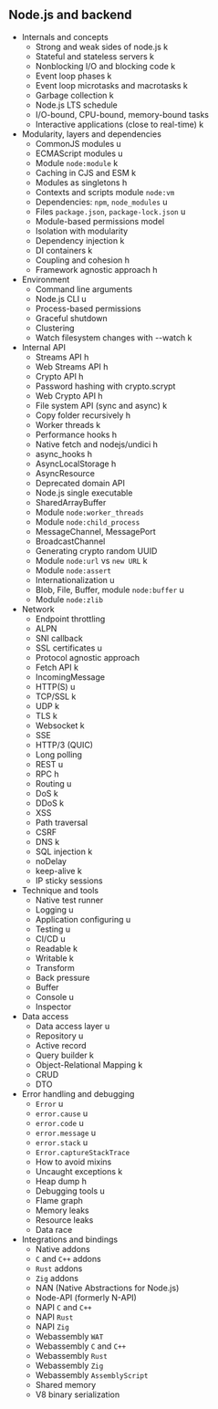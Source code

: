 ## Node.js and backend

- Internals and concepts
  - Strong and weak sides of node.js k
  - Stateful and stateless servers k
  - Nonblocking I/O and blocking code k
  - Event loop phases k
  - Event loop microtasks and macrotasks k
  - Garbage collection k
  - Node.js LTS schedule 
  - I/O-bound, CPU-bound, memory-bound tasks 
  - Interactive applications (close to real-time) k
- Modularity, layers and dependencies
  - CommonJS modules u
  - ECMAScript modules  u
  - Module `node:module` k
  - Caching in CJS and ESM k
  - Modules as singletons h
  - Contexts and scripts module `node:vm`
  - Dependencies: `npm`, `node_modules` u
  - Files `package.json`, `package-lock.json` u
  - Module-based permissions model 
  - Isolation with modularity 
  - Dependency injection k
  - DI containers k
  - Coupling and cohesion h
  - Framework agnostic approach h
- Environment
  - Command line arguments
  - Node.js CLI u
  - Process-based permissions
  - Graceful shutdown
  - Clustering 
  - Watch filesystem changes with --watch k
- Internal API
  - Streams API h
  - Web Streams API h
  - Crypto API h
  - Password hashing with crypto.scrypt
  - Web Crypto API h
  - File system API (sync and async) k
  - Copy folder recursively h
  - Worker threads k
  - Performance hooks h
  - Native fetch and nodejs/undici h
  - async_hooks h
  - AsyncLocalStorage h
  - AsyncResource
  - Deprecated domain API
  - Node.js single executable
  - SharedArrayBuffer
  - Module `node:worker_threads`
  - Module `node:child_process`
  - MessageChannel, MessagePort
  - BroadcastChannel
  - Generating crypto random UUID
  - Module `node:url` vs `new URL` k
  - Module `node:assert`
  - Internationalization u
  - Blob, File, Buffer, module `node:buffer` u
  - Module `node:zlib`
- Network
  - Endpoint throttling
  - ALPN
  - SNI callback
  - SSL certificates u
  - Protocol agnostic approach
  - Fetch API k
  - IncomingMessage
  - HTTP(S) u
  - TCP/SSL k
  - UDP k
  - TLS k
  - Websocket k
  - SSE 
  - HTTP/3 (QUIC)
  - Long polling 
  - REST u
  - RPC h
  - Routing u
  - DoS k
  - DDoS k
  - XSS
  - Path traversal
  - CSRF
  - DNS k
  - SQL injection k
  - noDelay
  - keep-alive k
  - IP sticky sessions
- Technique and tools
  - Native test runner
  - Logging u
  - Application configuring u
  - Testing u
  - CI/CD u
  - Readable k
  - Writable k
  - Transform
  - Back pressure
  - Buffer 
  - Console u
  - Inspector
- Data access
  - Data access layer u
  - Repository u
  - Active record
  - Query builder k
  - Object-Relational Mapping k
  - CRUD
  - DTO
- Error handling and debugging
  - `Error` u
  - `error.cause` u
  - `error.code` u
  - `error.message` u
  - `error.stack` u
  - `Error.captureStackTrace`
  - How to avoid mixins
  - Uncaught exceptions k
  - Heap dump h
  - Debugging tools u
  - Flame graph
  - Memory leaks
  - Resource leaks
  - Data race
- Integrations and bindings
  - Native addons
  - `C` and `C++` addons
  - `Rust` addons
  - `Zig` addons
  - NAN (Native Abstractions for Node.js)
  - Node-API (formerly N-API)
  - NAPI `C` and `C++`
  - NAPI `Rust`
  - NAPI `Zig`
  - Webassembly `WAT`
  - Webassembly `C` and `C++`
  - Webassembly `Rust`
  - Webassembly `Zig`
  - Webassembly `AssemblyScript`
  - Shared memory
  - V8 binary serialization
